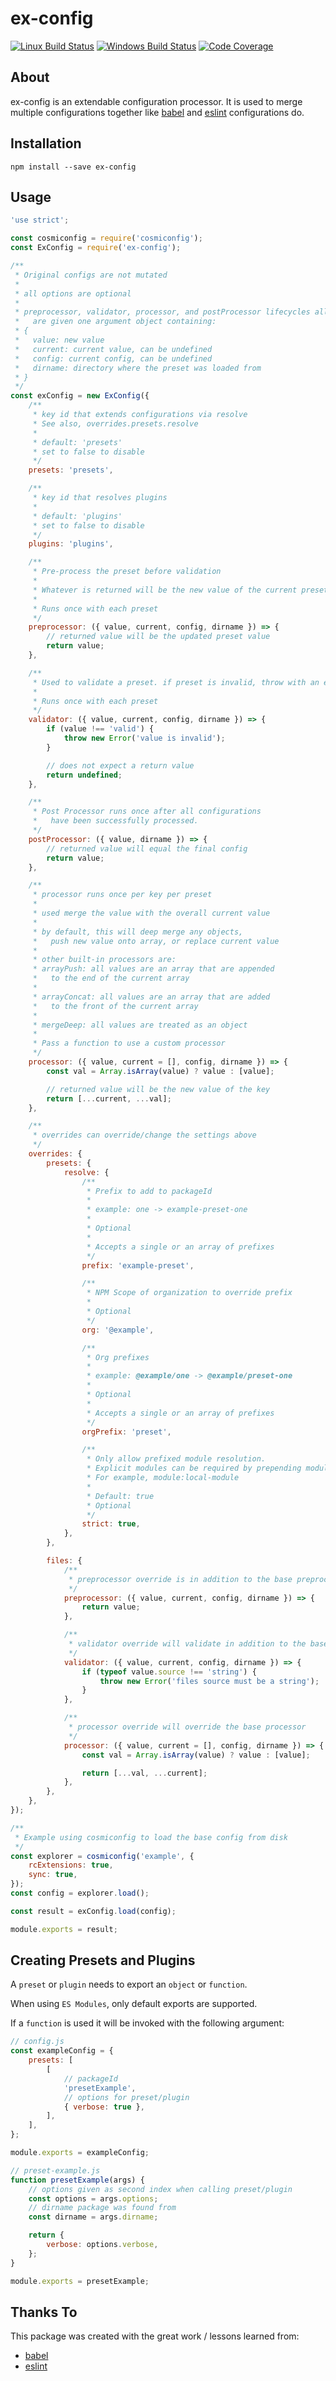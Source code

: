 # ex-config

[![Linux Build Status](https://img.shields.io/circleci/project/github/chrisblossom/ex-config/master.svg?label=linux%20build)](https://circleci.com/gh/chrisblossom/ex-config/tree/master)
[![Windows Build Status](https://img.shields.io/appveyor/ci/chrisblossom/ex-config/master.svg?label=windows%20build)](https://ci.appveyor.com/project/chrisblossom/ex-config/branch/master)
[![Code Coverage](https://img.shields.io/coveralls/github/chrisblossom/ex-config/master.svg)](https://coveralls.io/github/chrisblossom/ex-config?branch=master)

## About

ex-config is an extendable configuration processor. It is used to merge multiple configurations together like [babel](https://github.com/babel/babel/) and [eslint](https://github.com/eslint/eslint/) configurations do.

## Installation

`npm install --save ex-config`

## Usage

```js
'use strict';

const cosmiconfig = require('cosmiconfig');
const ExConfig = require('ex-config');

/**
 * Original configs are not mutated
 *
 * all options are optional
 *
 * preprocessor, validator, processor, and postProcessor lifecycles all
 *   are given one argument object containing:
 * {
 *   value: new value
 *   current: current value, can be undefined
 *   config: current config, can be undefined
 *   dirname: directory where the preset was loaded from
 * }
 */
const exConfig = new ExConfig({
    /**
     * key id that extends configurations via resolve
     * See also, overrides.presets.resolve
     *
     * default: 'presets'
     * set to false to disable
     */
    presets: 'presets',

    /**
     * key id that resolves plugins
     *
     * default: 'plugins'
     * set to false to disable
     */
    plugins: 'plugins',

    /**
     * Pre-process the preset before validation
     *
     * Whatever is returned will be the new value of the current preset
     *
     * Runs once with each preset
     */
    preprocessor: ({ value, current, config, dirname }) => {
        // returned value will be the updated preset value
        return value;
    },

    /**
     * Used to validate a preset. if preset is invalid, throw with an error
     *
     * Runs once with each preset
     */
    validator: ({ value, current, config, dirname }) => {
        if (value !== 'valid') {
            throw new Error('value is invalid');
        }

        // does not expect a return value
        return undefined;
    },

    /**
     * Post Processor runs once after all configurations
     *   have been successfully processed.
     */
    postProcessor: ({ value, dirname }) => {
        // returned value will equal the final config
        return value;
    },

    /**
     * processor runs once per key per preset
     *
     * used merge the value with the overall current value
     *
     * by default, this will deep merge any objects,
     *   push new value onto array, or replace current value
     *
     * other built-in processors are:
     * arrayPush: all values are an array that are appended
     *   to the end of the current array
     *
     * arrayConcat: all values are an array that are added
     *   to the front of the current array
     *
     * mergeDeep: all values are treated as an object
     *
     * Pass a function to use a custom processor
     */
    processor: ({ value, current = [], config, dirname }) => {
        const val = Array.isArray(value) ? value : [value];

        // returned value will be the new value of the key
        return [...current, ...val];
    },

    /**
     * overrides can override/change the settings above
     */
    overrides: {
        presets: {
            resolve: {
                /**
                 * Prefix to add to packageId
                 *
                 * example: one -> example-preset-one
                 *
                 * Optional
                 *
                 * Accepts a single or an array of prefixes
                 */
                prefix: 'example-preset',

                /**
                 * NPM Scope of organization to override prefix
                 *
                 * Optional
                 */
                org: '@example',

                /**
                 * Org prefixes
                 *
                 * example: @example/one -> @example/preset-one
                 *
                 * Optional
                 *
                 * Accepts a single or an array of prefixes
                 */
                orgPrefix: 'preset',

                /**
                 * Only allow prefixed module resolution.
                 * Explicit modules can be required by prepending module:
                 * For example, module:local-module
                 *
                 * Default: true
                 * Optional
                 */
                strict: true,
            },
        },

        files: {
            /**
             * preprocessor override is in addition to the base preprocessor
             */
            preprocessor: ({ value, current, config, dirname }) => {
                return value;
            },

            /**
             * validator override will validate in addition to the base validator
             */
            validator: ({ value, current, config, dirname }) => {
                if (typeof value.source !== 'string') {
                    throw new Error('files source must be a string');
                }
            },

            /**
             * processor override will override the base processor
             */
            processor: ({ value, current = [], config, dirname }) => {
                const val = Array.isArray(value) ? value : [value];

                return [...val, ...current];
            },
        },
    },
});

/**
 * Example using cosmiconfig to load the base config from disk
 */
const explorer = cosmiconfig('example', {
    rcExtensions: true,
    sync: true,
});
const config = explorer.load();

const result = exConfig.load(config);

module.exports = result;
```

## Creating Presets and Plugins

A `preset` or `plugin` needs to export an `object` or `function`.

When using `ES Modules`, only default exports are supported.

If a `function` is used it will be invoked with the following argument:

```js
// config.js
const exampleConfig = {
    presets: [
        [
            // packageId
            'presetExample',
            // options for preset/plugin
            { verbose: true },
        ],
    ],
};

module.exports = exampleConfig;

// preset-example.js
function presetExample(args) {
    // options given as second index when calling preset/plugin
    const options = args.options;
    // dirname package was found from
    const dirname = args.dirname;

    return {
        verbose: options.verbose,
    };
}

module.exports = presetExample;
```

## Thanks To

This package was created with the great work / lessons learned from:

*   [babel](https://github.com/babel/babel/)
*   [eslint](https://github.com/eslint/eslint)
